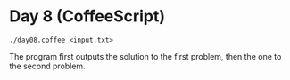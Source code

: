 # Day 8 (CoffeeScript)

    ./day08.coffee <input.txt>

The program first outputs the solution to the first problem, then the one to
the second problem.
